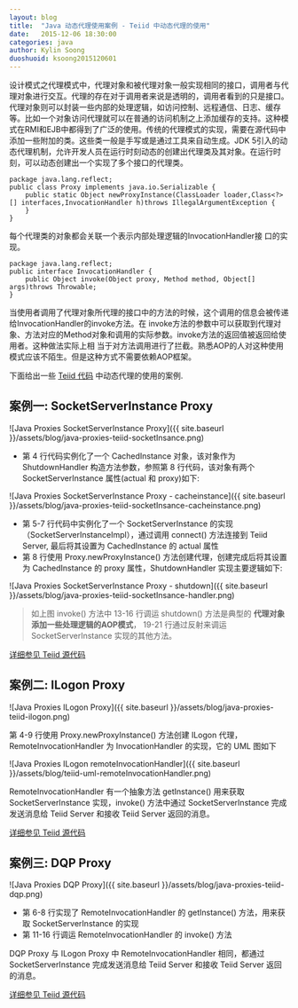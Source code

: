 ```yaml
---
layout: blog
title:  "Java 动态代理使用案例 - Teiid 中动态代理的使用"
date:   2015-12-06 18:30:00
categories: java
author: Kylin Soong
duoshuoid: ksoong2015120601
---
```


设计模式之代理模式中，代理对象和被代理对象一般实现相同的接口，调用者与代理对象进行交互。代理的存在对于调用者来说是透明的，调用者看到的只是接口。代理对象则可以封装一些内部的处理逻辑，如访问控制、远程通信、日志、缓存等。比如一个对象访问代理就可以在普通的访问机制之上添加缓存的支持。这种模式在RMI和EJB中都得到了广泛的使用。传统的代理模式的实现，需要在源代码中添加一些附加的类。这些类一般是手写或是通过工具来自动生成。JDK 5引入的动态代理机制，允许开发人员在运行时刻动态的创建出代理类及其对象。在运行时刻，可以动态创建出一个实现了多个接口的代理类。
  
~~~
package java.lang.reflect;
public class Proxy implements java.io.Serializable {
    public static Object newProxyInstance(ClassLoader loader,Class<?>[] interfaces,InvocationHandler h)throws IllegalArgumentException {
    }
}
~~~

每个代理类的对象都会关联一个表示内部处理逻辑的InvocationHandler接 口的实现。

~~~
package java.lang.reflect;
public interface InvocationHandler {
    public Object invoke(Object proxy, Method method, Object[] args)throws Throwable;
}
~~~

当使用者调用了代理对象所代理的接口中的方法的时候，这个调用的信息会被传递给InvocationHandler的invoke方法。在 invoke方法的参数中可以获取到代理对象、方法对应的Method对象和调用的实际参数。invoke方法的返回值被返回给使用者。这种做法实际上相 当于对方法调用进行了拦截。熟悉AOP的人对这种使用模式应该不陌生。但是这种方式不需要依赖AOP框架。

下面给出一些 [Teiid 代码](https://github.com/teiid/teiid) 中动态代理的使用的案例.

## 案例一: SocketServerInstance Proxy

![Java Proxies SocketServerInstance Proxy]({{ site.baseurl }}/assets/blog/java-proxies-teiid-socketInsance.png)

* 第 4 行代码实例化了一个 CachedInstance 对象，该对象作为 ShutdownHandler 构造方法参数，参照第 8 行代码，该对象有两个 SocketServerInstance 属性(actual 和 proxy)如下:

![Java Proxies SocketServerInstance Proxy - cacheinstance]({{ site.baseurl }}/assets/blog/java-proxies-teiid-socketInsance-cacheinstance.png)

* 第 5-7 行代码中实例化了一个 SocketServerInstance 的实现（SocketServerInstanceImpl），通过调用 connect() 方法连接到 Teiid Server, 最后将其设置为 CachedInstance 的 actual 属性
* 第 8 行使用 Proxy.newProxyInstance() 方法创建代理，创建完成后将其设置为 CachedInstance 的 proxy 属性，ShutdownHandler 实现主要逻辑如下:

![Java Proxies SocketServerInstance Proxy - shutdown]({{ site.baseurl }}/assets/blog/java-proxies-teiid-socketInsance-handler.png)

> 如上图 invoke() 方法中 13-16 行调运 shutdown() 方法是典型的 **代理对象添加一些处理逻辑的AOP模式**， 19-21 行通过反射来调运 SocketServerInstance 实现的其他方法。

[详细参见 Teiid 源代码](https://raw.githubusercontent.com/teiid/teiid/master/client/src/main/java/org/teiid/net/socket/SocketServerConnectionFactory.java)

## 案例二: ILogon Proxy

![Java Proxies ILogon Proxy]({{ site.baseurl }}/assets/blog/java-proxies-teiid-ilogon.png)

第 4-9 行使用 Proxy.newProxyInstance() 方法创建 ILogon 代理，RemoteInvocationHandler 为 InvocationHandler 的实现，它的 UML 图如下

![Java Proxies ILogon remoteInvocationHandler]({{ site.baseurl }}/assets/blog/teiid-uml-remoteInvocationHandler.png)

RemoteInvocationHandler 有一个抽象方法 getInstance() 用来获取 SocketServerInstance 实现，invoke() 方法中通过 SocketServerInstance 完成发送消息给 Teiid Server 和接收 Teiid Server 返回的消息。

[详细参见 Teiid 源代码](https://github.com/teiid/teiid/blob/master/client/src/main/java/org/teiid/net/socket/SocketServerInstanceImpl.java)

## 案例三: DQP Proxy

![Java Proxies DQP Proxy]({{ site.baseurl }}/assets/blog/java-proxies-teiid-dqp.png)

* 第 6-8 行实现了 RemoteInvocationHandler 的 getInstance() 方法，用来获取 SocketServerInstance 的实现
* 第 11-16 行调运 RemoteInvocationHandler 的 invoke() 方法

DQP Proxy 与 ILogon Proxy 中 RemoteInvocationHandler 相同，都通过 SocketServerInstance 完成发送消息给 Teiid Server 和接收 Teiid Server 返回的消息。

[详细参见 Teiid 源代码](https://github.com/teiid/teiid/blob/master/client/src/main/java/org/teiid/net/socket/SocketServerConnection.java)
